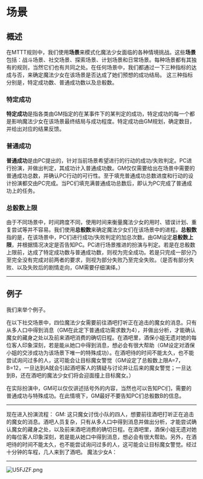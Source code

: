 # 场景

## 概述

在MTTT规则中，我们使用**场景**来模式化魔法少女面临的各种情境挑战。这些**场景**包括：战斗场景、社交场景、探索场景、计划场景和日常场景。每种场景都有其独有的规则，当然它们也有共同之处。在任何场景中，我们都通过一下三种指标的达成与否，来确定魔法少女在该场景是否达成了她们预想的成功结局。
这三种指标分别是，特定成功数、普通成功数以及总骰数。

### 特定成功
**特定成功**是指各类由GM指定的在某事件下的某判定的成功，特定成功的每一个都是影响魔法少女在该场景最终结局与成功程度。特定成功由GM规划，确定数目，并给出对应的结果反馈。


### 普通成功
**普通成功**是由PC提出的，针对当前场景希望进行的行动的成功/失败判定。PC进行扮演，并做出判定，其成功计入普通成功数。GM仅仅需要给出在场景中需要的普通成功总数，并确认PC行动的可行性。至于填充普通成功总数进度和行动的设计扮演都交由PC完成。当PC们填充满普通成功总数后，即认为PC完成了普通成功上的任务。


### 总骰数上限
由于不同场景中，时间跨度不同，使用时间来衡量魔法少女的用时、错误计划、重复尝试等并不容易。我们使用**总骰数**来确定魔法少女们在该场景中的进程。**总骰数**指的是，在该场景中，PC们进行成功/失败判定的加总次数。由GM设定**总骰数上限**，并根据情况决定是否告知PC。PC进行场景推进的扮演与判定。若是在总骰数上限前，达成了特定成功数与普通成功数，则视为完全成功。若是只完成一部分乃至完全没有完成对前两者的要求，则视为部分失败乃至完全失败。（是否有部分失败、以及失败后的剧情走向，GM需要仔细演绎。）

***

## 例子

我们来举个例子。

在以下社交场景中，四位魔法少女需要前往酒吧打听正在追击的魔女的消息。只有从多人口中得到消息（GM在此定下普通成功需求数为4），并做出分析，才能确认魔女的藏身之处以及前来酒吧消费的确切日程。在酒吧里，酒保小姐无遗对她的每位客人印象深刻，若是能从她口中得到消息，想必会有很大帮助（GM设定对酒保小姐的交涉成功为该场景下唯一的特殊成功）。在酒吧待的时间不能太久，也不能尝试询问过多的人，这可能会让目标魔女警觉（GM设定了总骰数上限A=7，B=12，一旦达到A就会引起酒吧客人的猜疑与讨论并让后来的魔女警觉；一旦达到B，还在酒吧的魔法少女们将会迎面撞上目标魔女。）

在实际扮演中，GM可以仅仅讲述括号外的内容，当然也可以告知PC们，需要的普通成功与特殊成功。在此情境下，GM最好不要告知PC们总骰数B的信息。

***

现在进入扮演流程：
GM: 这只魔女讨伐小队的四人，想要前往酒吧打听正在追击的魔女的消息。酒吧人员复杂，只有从多人口中得到消息并做出分析，才能尝试确认魔女的藏身之处，以及前来酒吧消费的确切日程。在酒吧里，酒保小姐无遗对她的每位客人印象深刻，若是能从她口中得到消息，想必会有很大帮助。另外，在酒吧待的时间不能太久，也不能尝试询问过多的人，这可能会让目标魔女警觉。经过十分钟的车程，几人来到了酒吧。
魔法少女A：



***

<img src="https://s1.ax1x.com/2020/07/20/U5FJZF.png" alt="U5FJZF.png" border="0" />


